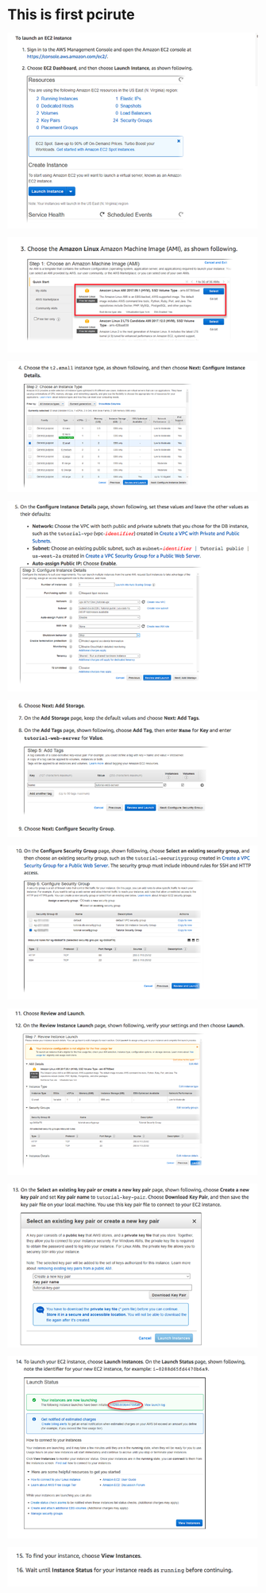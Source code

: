# This is first pcirute 
![](https://github.com/volodymyr1213/Launch-an-EC2-Instance/blob/master/pictures/Screen%20Shot%202019-01-06%20at%2016.49.32.png)

![](https://github.com/volodymyr1213/Launch-an-EC2-Instance/blob/master/pictures/Screen%20Shot%202019-01-06%20at%2016.49.56.png)

![](https://github.com/volodymyr1213/Launch-an-EC2-Instance/blob/master/pictures/Screen%20Shot%202019-01-06%20at%2016.50.18.png)

![](https://github.com/volodymyr1213/Launch-an-EC2-Instance/blob/master/pictures/Screen%20Shot%202019-01-06%20at%2016.50.37.png)

![](https://github.com/volodymyr1213/Launch-an-EC2-Instance/blob/master/pictures/Screen%20Shot%202019-01-06%20at%2016.50.50.png)

![](https://github.com/volodymyr1213/Launch-an-EC2-Instance/blob/master/pictures/Screen%20Shot%202019-01-06%20at%2016.51.00.png)

![](https://github.com/volodymyr1213/Launch-an-EC2-Instance/blob/master/pictures/Screen%20Shot%202019-01-06%20at%2016.51.22.png)

![](https://github.com/volodymyr1213/Launch-an-EC2-Instance/blob/master/pictures/Screen%20Shot%202019-01-06%20at%2016.51.37.png)

![](https://github.com/volodymyr1213/Launch-an-EC2-Instance/blob/master/pictures/Screen%20Shot%202019-01-06%20at%2016.51.48.png)

![](https://github.com/volodymyr1213/Launch-an-EC2-Instance/blob/master/pictures/Screen%20Shot%202019-01-06%20at%2016.52.03.png)

